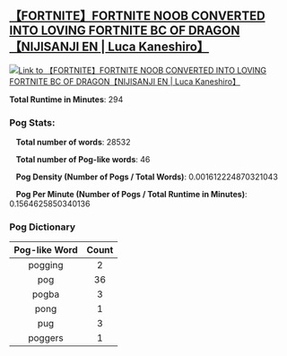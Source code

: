 ## [【FORTNITE】FORTNITE NOOB CONVERTED INTO LOVING FORTNITE BC OF DRAGON【NIJISANJI EN | Luca Kaneshiro】](https://www.youtube.com/watch?v=wqIxEYFsJ3M)
[![Link to 【FORTNITE】FORTNITE NOOB CONVERTED INTO LOVING FORTNITE BC OF DRAGON【NIJISANJI EN | Luca Kaneshiro】](https://img.youtube.com/vi/wqIxEYFsJ3M/0.jpg)](https://www.youtube.com/watch?v=wqIxEYFsJ3M)

**Total Runtime in Minutes**: 294

### **Pog Stats:**

&nbsp;&nbsp;&nbsp;**Total number of words**: 28532

&nbsp;&nbsp;&nbsp;**Total number of Pog-like words**: 46

&nbsp;&nbsp;&nbsp;**Pog Density (Number of Pogs / Total Words)**: 0.001612224870321043

&nbsp;&nbsp;&nbsp;**Pog Per Minute (Number of Pogs / Total Runtime in Minutes)**: 0.1564625850340136

### **Pog Dictionary**
**Pog-like Word** | **Count**
:---: | :---:
pogging | 2
pog | 36
pogba | 3
pong | 1
pug | 3
poggers | 1


